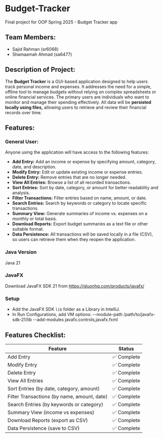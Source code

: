 # Budget-Tracker
Final project for OOP Spring 2025 - Budget Tracker app

## Team Members:
- Sajid Rahman (sr6068)
- Shamaamah Ahmad (sa6477)

## Description of Project:
The **Budget Tracker** is a GUI-based application designed to help users track personal income and expenses.
It addresses the need for a simple, offline tool to manage budgets without relying on complex spreadsheets or 
online financial services. The primary users are individuals who want to monitor and manage their spending effectively. 
All data will be **persisted locally using files,** allowing users to retrieve and review their financial records over
time.

## Features:
### General User:
Anyone using the application will have access to the following features:
- **Add Entry:** Add an income or expense by specifying amount, category, date, and description.
- **Modify Entry:** Edit or update existing income or expense entries.
- **Delete Entry:** Remove entries that are no longer needed.
- **View All Entries:** Browse a list of all recorded transactions.
- **Sort Entries:** Sort by date, category, or amount for better readability and analysis.
- **Filter Transactions:** Filter entries based on name, amount, or date.
- **Search Entries:** Search by keywords or category to locate specific transactions.
- **Summary View:** Generate summaries of income vs. expenses on a monthly or total basis.
- **Download Reports:** Export budget summaries as a text file or other suitable format.
- **Data Persistence:** All transactions will be saved locally in a file (CSV), so users can retrieve them when they 
reopen the application. 

### Java Version
Java 21

### JavaFX
Download JavaFX SDK 21 from https://gluonhq.com/products/javafx/

### Setup
- Add the JavaFX SDK `lib` folder as a Library in IntelliJ.
- In Run Configurations, add VM options:
  --module-path /path/to/javafx-sdk-21/lib --add-modules javafx.controls,javafx.fxml

## Features Checklist:
| Feature | Status     |
|---------|------------|
| Add Entry | ✅ Complete |
| Modify Entry | ✅ Complete |
| Delete Entry | ✅ Complete |
| View All Entries | ✅ Complete |
| Sort Entries (by date, category, amount) | ✅ Complete |
| Filter Transactions (by name, amount, date) | ✅ Complete  |
| Search Entries (by keywords or category) | ✅ Complete |
| Summary View (income vs expenses) | ✅ Complete |
| Download Reports (export as CSV) | ✅ Complete  |
| Data Persistence (save to CSV) | ✅ Complete |

